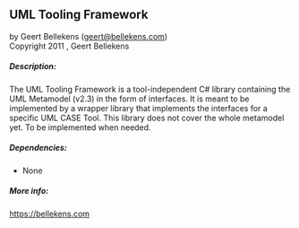 ## UML Tooling Framework
by Geert Bellekens (geert@bellekens.com)  
Copyright 2011 , Geert Bellekens

##### Description:
The UML Tooling Framework is a tool-independent C# library containing the UML Metamodel (v2.3) in the form of interfaces.
It is meant to be implemented by a wrapper library that implements the interfaces for a specific UML CASE Tool.
This library does not cover the whole metamodel yet. To be implemented when needed.

##### Dependencies:
- None

##### More info:
https://bellekens.com
